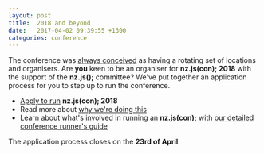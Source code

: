 ```yaml
---
layout: post
title:  2018 and beyond
date:   2017-04-02 09:39:55 +1300
categories: conference
---
```


The conference was [always conceived](https://github.com/JavaScript-NZ/Society-Meetings/issues/35) as having a rotating set of locations and organisers. Are __you__ keen to be an organiser for __nz.js(con); 2018__ with the support of the __nz.js();__ committee? We've put together an application process for you to step up to run the conference.

* [Apply to run](https://goo.gl/forms/9O6bt3gXXRuI2FGQ2) __nz.js(con); 2018__
* Read more about [why we're doing this](https://github.com/JavaScript-NZ/Society-Meetings/issues/55)
* Learn about what's involved in running an __nz.js(con);__ with [our detailed conference runner's guide](https://github.com/JavaScript-NZ/nzjscon-docs)

The application process closes on the __23rd of April__.
